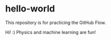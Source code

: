 # hello-world
This repository is for practicing the GitHub Flow.

Hi! :)
Physics and machine learning are fun!
